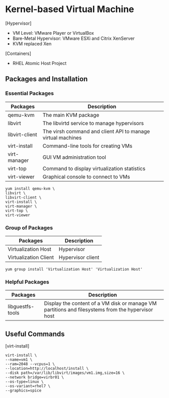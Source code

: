# Kernel-based Virtual Machine  

[Hypervisor]

- VM Level: VMware Player or VirtualBox
- Bare-Metal Hypervisor: VMware ESXi and Citrix XenServer
- KVM replaced Xen

[Containers]
- RHEL Atomic Host Project

## Packages and Installation  

### Essential Packages
Packages | Description
--- | ---
qemu-kvm | The main KVM package
libvirt | The libvirtd service to manage hypervisors
libvirt-client | The virsh command and client API to manage virtual machines
virt-install | Command-line tools for creating VMs
virt-manager | GUI VM administration tool
virt-top | Command to display virtualization statistics
virt-viewer | Graphical console to connect to VMs

```
yum install qemu-kvm \
libvirt \
libvirt-client \
virt-install \
virt-manager \
virt-top \
virt-viewer
```

### Group of Packages
Packages | Description
--- | ---
Virtualization Host | Hypervisor
Virtualization Client | Hypervisor client

`yum group install 'Virtualization Host' 'Virtualization Host'`

### Helpful Packages
Packages | Description
--- | ---
libguestfs-tools | Display the content of a VM disk or manage VM partitions and filesystems from the hypervisor host  

## Useful Commands  

[virt-install]

```
virt-install \
--name=vm1 \
--ram=2048 --vcpus=1 \
--location=http://localhost/install \
--disk path=/var/lib/libvirt/images/vm1.img,size=16 \
--network bridge=virbr01 \
--os-type=linux \
--os-variant=rhel7 \
--graphics=spice
```
